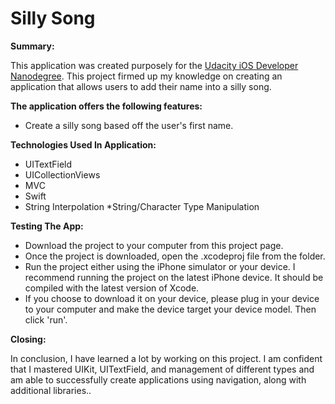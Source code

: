 # Silly Song

**Summary:**

This application was created purposely for the [Udacity iOS Developer Nanodegree](https://www.udacity.com). This project firmed up my knowledge on creating an application that allows users to add their name into a silly song.

**The application offers the following features:**

* Create a silly song based off the user's first name.

**Technologies Used In Application:**

* UITextField
* UICollectionViews
* MVC
* Swift
* String Interpolation
*String/Character Type Manipulation


**Testing The App:**

* Download the project to your computer from this project page.
* Once the project is downloaded, open the .xcodeproj file from the folder.
* Run the project either using the iPhone simulator or your device. I recommend running the project on the latest iPhone device. It should be compiled with the latest version of Xcode.
* If you choose to download it on your device, please plug in your device to your computer and make the device target your device model. Then click 'run'.

**Closing:**

In conclusion, I have learned a lot by working on this project. I am confident that I mastered UIKit, UITextField, and management of different types and am able to successfully create applications using navigation, along with additional libraries..
